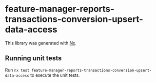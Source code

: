 # feature-manager-reports-transactions-conversion-upsert-data-access

This library was generated with [Nx](https://nx.dev).

## Running unit tests

Run `nx test feature-manager-reports-transactions-conversion-upsert-data-access` to execute the unit tests.
